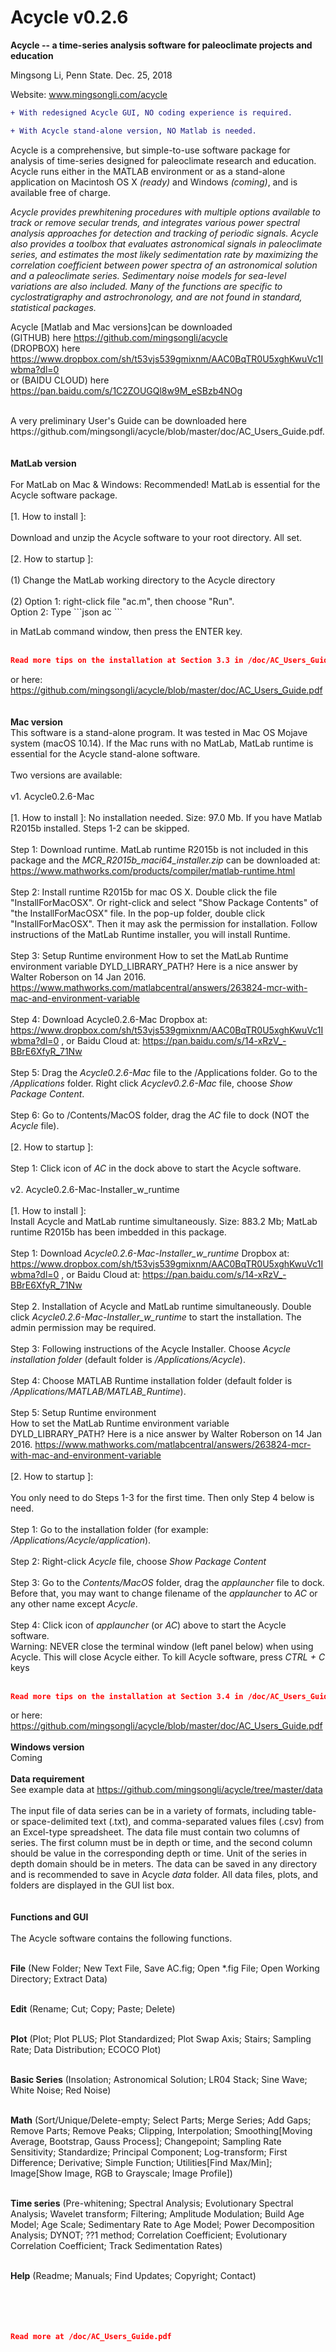 # Acycle v0.2.6

<b>Acycle -- a time-series analysis software for paleoclimate projects and education</b>

Mingsong Li, Penn State. Dec. 25, 2018

Website: www.mingsongli.com/acycle


```diff
+ With redesigned Acycle GUI, NO coding experience is required.
```
```diff
+ With Acycle stand-alone version, NO Matlab is needed.
```
Acycle is a comprehensive, but simple-to-use software package for analysis of time-series designed for paleoclimate research and education. Acycle runs either in the MATLAB environment or as a stand-alone application on Macintosh OS X <i>(ready)</i> and Windows  <i>(coming)</i>, and is available free of charge.

<i>Acycle provides prewhitening procedures with multiple options available to track or remove secular trends, and integrates various power spectral analysis approaches for detection and tracking of periodic signals. 
Acycle also provides a toolbox that evaluates astronomical signals in paleoclimate series, and estimates the most likely sedimentation rate by maximizing the correlation coefficient between power spectra of an astronomical solution and a paleoclimate series. Sedimentary noise models for sea-level variations are also included. 
Many of the functions are specific to cyclostratigraphy and astrochronology, and are not found in standard, statistical packages. </i>

Acycle [Matlab and Mac versions]can be downloaded <br />
(GITHUB) here https://github.com/mingsongli/acycle   <br />
(DROPBOX) here https://www.dropbox.com/sh/t53vjs539gmixnm/AAC0BqTR0U5xghKwuVc1Iwbma?dl=0   <br />
or (BAIDU CLOUD) here https://pan.baidu.com/s/1C2ZOUGQl8w9M_eSBzb4NOg   <br />

<br />
A very preliminary User's Guide can be downloaded here https://github.com/mingsongli/acycle/blob/master/doc/AC_Users_Guide.pdf.
<br />
<br />
<br />
<b>MatLab version</b>
<br />
<br />
For MatLab on Mac & Windows: Recommended! MatLab is essential for the Acycle software package.
<br />
<br />
[1. How to install ]: 
<br />
<br />
Download and unzip the Acycle software to your root directory. All set.
<br />
<br />
[2. How to startup ]:
<br />
<br />
(1) Change the MatLab working directory to the Acycle directory 
<br />
<br />
(2) Option 1: right-click file "ac.m", then choose "Run". 
<br />
    Option 2: Type 
```json
ac
```

in MatLab command window, then press the ENTER key.
<br />
<br />
```json
Read more tips on the installation at Section 3.3 in /doc/AC_Users_Guide.pdf
```
or here: https://github.com/mingsongli/acycle/blob/master/doc/AC_Users_Guide.pdf
<br />
<br />
<br />
<b>Mac version</b>
<br />
This software is a stand-alone program. It was tested in Mac OS Mojave system (macOS 10.14). If the Mac runs with no MatLab, MatLab runtime is essential for the Acycle stand-alone software.
<br />
<br />
Two versions are available:
<br />
<br />
v1. Acycle0.2.6-Mac
<br />
<br />
[1. How to install ]: 
No installation needed. Size: 97.0 Mb. If you have Matlab R2015b installed. Steps 1-2 can be skipped.
<br />
<br />
Step 1: Download runtime. MatLab runtime R2015b is not included in this package and the <i>MCR_R2015b_maci64_installer.zip</i> can be downloaded at: https://www.mathworks.com/products/compiler/matlab-runtime.html 
<br />
<br />
Step 2: Install runtime R2015b for mac OS X. Double click the file "InstallForMacOSX". 
Or right-click and select "Show Package Contents" of "the InstallForMacOSX" file. In the pop-up folder, double click "InstallForMacOSX". Then it may ask the permission for installation. Follow instructions of the MatLab Runtime installer, you will install Runtime.
<br />
<br />
Step 3: Setup Runtime environment 
How to set the MatLab Runtime environment variable DYLD_LIBRARY_PATH?
Here is a nice answer by Walter Roberson on 14 Jan 2016.
https://www.mathworks.com/matlabcentral/answers/263824-mcr-with-mac-and-environment-variable 
<br />
<br />
Step 4: Download Acycle0.2.6-Mac
Dropbox at: https://www.dropbox.com/sh/t53vjs539gmixnm/AAC0BqTR0U5xghKwuVc1Iwbma?dl=0 , or 
Baidu Cloud at: https://pan.baidu.com/s/14-xRzV_-BBrE6XfyR_71Nw
<br />
<br />
Step 5: Drag the <i>Acycle0.2.6-Mac</i> file to the /Applications folder. Go to the <i>/Applications</i> folder. Right click <i>Acyclev0.2.6-Mac</i> file, choose <i>Show Package Content</i>.
<br />
<br />
Step 6: Go to /Contents/MacOS folder, drag the <i>AC</i> file to dock (NOT the <i>Acycle</i> file).
<br />
<br />
[2. How to startup ]:
<br />
<br />
Step 1: Click icon of <i>AC</i> in the dock above to start the Acycle software.
<br />
<br />
v2. Acycle0.2.6-Mac-Installer_w_runtime
<br />
<br />
[1. How to install ]: 
<br />
Install Acycle and MatLab runtime simultaneously.
Size: 883.2 Mb; MatLab runtime R2015b has been imbedded in this package.
<br />
<br />
Step 1: Download <i>Acycle0.2.6-Mac-Installer_w_runtime</i>
Dropbox at: https://www.dropbox.com/sh/t53vjs539gmixnm/AAC0BqTR0U5xghKwuVc1Iwbma?dl=0 , or 
Baidu Cloud at: https://pan.baidu.com/s/14-xRzV_-BBrE6XfyR_71Nw
<br />
<br />
Step 2. Installation of Acycle and MatLab runtime simultaneously. Double click <i>Acycle0.2.6-Mac-Installer_w_runtime</i> to start the installation. The admin permission may be required.
<br />
<br />
Step 3: Following instructions of the Acycle Installer. Choose <i>Acycle installation folder</i> (default folder is <i>/Applications/Acycle</i>).
<br />
<br />
Step 4: Choose MATLAB Runtime installation folder (default folder is <i>/Applications/MATLAB/MATLAB_Runtime</i>).
<br />
<br />
Step 5: Setup Runtime environment
<br />
How to set the MatLab Runtime environment variable DYLD_LIBRARY_PATH?
Here is a nice answer by Walter Roberson on 14 Jan 2016.
https://www.mathworks.com/matlabcentral/answers/263824-mcr-with-mac-and-environment-variable 
<br />
<br />
[2. How to startup ]:
<br />
<br />
You only need to do Steps 1-3 for the first time. Then only Step 4 below is need.
<br />
<br />
Step 1: Go to the installation folder (for example: <i>/Applications/Acycle/application</i>). 
<br />
<br />
Step 2: Right-click <i>Acycle</i> file, choose <i>Show Package Content</i>
<br />
<br />
Step 3: Go to the <i>Contents/MacOS</i> folder, drag the <i>applauncher</i> file to dock. Before that, you may want to change filename of the <i>applauncher</i> to <i>AC</i> or any other name except <i>Acycle</i>.
<br />
<br />
Step 4: Click icon of <i>applauncher</i> (or <i>AC</i>) above to start the Acycle software. 
<br />
Warning: NEVER close the terminal window (left panel below)  when using Acycle. This will close Acycle either. To kill Acycle software, press <i>CTRL + C</i> keys
<br />
<br />
```json
Read more tips on the installation at Section 3.4 in /doc/AC_Users_Guide.pdf
```
or here: https://github.com/mingsongli/acycle/blob/master/doc/AC_Users_Guide.pdf
<br />
<br />
<b>Windows version</b>
<br />
Coming
<br />
<br />
<b>Data requirement</b>
<br />
See example data at https://github.com/mingsongli/acycle/tree/master/data
<br /><br />
The input file of data series can be in a variety of formats, including table- or space-delimited text (.txt), and comma-separated values files (.csv) from an Excel-type spreadsheet. The data file must contain two columns of series. The first column must be in depth or time, and the second column should be value in the corresponding depth or time. Unit of the series in depth domain should be in meters. The data can be saved in any directory and is recommended to save in Acycle <i>data</i> folder. All data files, plots, and folders are displayed in the GUI list box.
<br />
<br />
<br />
<b>Functions and GUI</b>
<br /><br />
The Acycle software contains the following functions.<br /><br />

<b>File</b> (New Folder; New Text File, Save AC.fig; Open *.fig File; Open Working Directory; Extract Data)<br /><br />

<b>Edit</b> (Rename; Cut; Copy; Paste; Delete)<br /><br />

<b>Plot</b> (Plot; Plot PLUS; Plot Standardized; Plot Swap Axis; Stairs; Sampling Rate; Data Distribution; ECOCO Plot)<br /><br />

<b>Basic Series</b> (Insolation; Astronomical Solution; LR04 Stack; Sine Wave; White Noise; Red Noise)<br /><br />

<b>Math</b> (Sort/Unique/Delete-empty; Select Parts; Merge Series; Add Gaps; Remove Parts; Remove Peaks; Clipping, Interpolation; Smoothing[Moving Average, Bootstrap, Gauss Process]; Changepoint; Sampling Rate Sensitivity; Standardize; Principal Component; Log-transform; First Difference; Derivative; Simple Function; Utilities[Find Max/Min]; Image[Show Image, RGB to Grayscale; Image Profile])<br /><br />

<b>Time series</b> (Pre-whitening; Spectral Analysis; Evolutionary Spectral Analysis; Wavelet transform; Filtering; Amplitude Modulation; Build Age Model; Age Scale; Sedimentary Rate to Age Model; Power Decomposition Analysis; DYNOT; ??1 method; Correlation Coefficient; Evolutionary Correlation Coefficient; Track Sedimentation Rates)<br /><br />

<b>Help</b> (Readme; Manuals; Find Updates; Copyright; Contact)<br /><br />
<br />
<br />
<br />
```json
Read more at /doc/AC_Users_Guide.pdf
```
